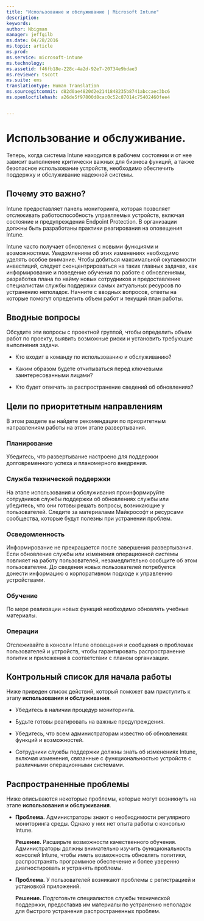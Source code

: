 ```yaml
---
title: "Использование и обслуживание | Microsoft Intune"
description: 
keywords: 
author: Nbigman
manager: jeffgilb
ms.date: 04/28/2016
ms.topic: article
ms.prod: 
ms.service: microsoft-intune
ms.technology: 
ms.assetid: f46fb18e-228c-4a2d-92e7-20734e9bdae3
ms.reviewer: tscott
ms.suite: ems
translationtype: Human Translation
ms.sourcegitcommit: d82d0ae4820d2e2141848235b8741abccaec3bc6
ms.openlocfilehash: a26de5f97800d8cac0c52c87014c75402460fee4


---
```


# Использование и обслуживание.
Теперь, когда система Intune находится в рабочем состоянии и от нее зависит выполнение критически важных для бизнеса функций, а также безопасное использование устройств, необходимо обеспечить поддержку и обслуживание надежной системы.

## Почему это важно?
Intune предоставляет панель мониторинга, которая позволяет отслеживать работоспособность управляемых устройств, включая состояние и предупреждения Endpoint Protection. В организации должны быть разработаны практики реагирования на оповещения Intune.

Intune часто получает обновления с новыми функциями и возможностями. Уведомлениям об этих изменениях необходимо уделять особое внимание.
Чтобы добиться максимальной окупаемости инвестиций, следует сконцентрироваться на таких главных задачах, как информирование и поведение обучения по работе с обновлениями, разработка плана по найму новых сотрудников и предоставление специалистам службы поддержки самых актуальных ресурсов по устранению неполадок.
Начните с вводных вопросов, ответы на которые помогут определить объем работ и текущий план работы.

## Вводные вопросы
Обсудите эти вопросы с проектной группой, чтобы определить объем работ по проекту, выявить возможные риски и установить требующие выполнения задачи.

-   Кто входит в команду по использованию и обслуживанию?

-   Каким образом будете отчитываться перед ключевыми заинтересованными лицами?

-   Кто будет отвечать за распространение сведений об обновлениях?

## Цели по приоритетным направлениям
В этом разделе вы найдете рекомендации по приоритетным направлениям работы на этом этапе развертывания.

### Планирование
Убедитесь, что развертывание настроено для поддержки долговременного успеха и планомерного внедрения.

### Служба технической поддержки
На этапе использования и обслуживания проинформируйте сотрудников службы поддержки об обновлениях службы или убедитесь, что они готовы решать вопросы, возникающие у пользователей. Следите за материалами Майкрософт и ресурсами сообщества, которые будут полезны при устранении проблем.

### Осведомленность
Информирование не прекращается после завершения развертывания. Если обновление службы или изменения операционной системы повлияет на работу пользователей, незамедлительно сообщите об этом пользователям. До сведения новых пользователей потребуется донести информацию о корпоративном подходе к управлению устройствами.

### Обучение
По мере реализации новых функций необходимо обновлять учебные материалы.

### Операции
Отслеживайте в консоли Intune оповещения и сообщения о проблемах пользователей и устройств, чтобы гарантировать распространение политик и приложения в соответствии с планом организации.

## Контрольный список для начала работы
Ниже приведен список действий, который поможет вам приступить к этапу **использования и обслуживания**.

-   Убедитесь в наличии процедур мониторинга.

-   Будьте готовы реагировать на важные предупреждения.

-   Убедитесь, что всем администраторам известно об обновлениях функций и возможностей.

-   Сотрудники службы поддержки должны знать об изменениях Intune, включая изменения, связанные с функциональностью устройств с различными операционными системами.

## Распространенные проблемы
Ниже описываются некоторые проблемы, которые могут возникнуть на этапе **использования и обслуживания**.

-   **Проблема.** Администраторы знают о необходимости регулярного мониторинга среды. Однако у них нет опыта работы с консолью Intune.

    **Решение.** Расширьте возможности качественного обучения. Администраторы должны внимательно изучить функциональность консолей Intune, чтобы иметь возможность обновлять политики, распространять программное обеспечение и более уверенно диагностировать и устранять проблемы.

-   **Проблема.** У пользователей возникают проблемы с регистрацией и установкой приложений.

    **Решение.** Подготовьте специалистов службы технической поддержки, предоставив им материалы по устранению неполадок для быстрого устранения распространенных проблем.



<!--HONumber=Jun16_HO4-->


